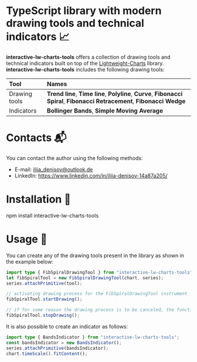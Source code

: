 # TypeScript library with modern drawing tools and technical indicators :chart_with_upwards_trend:
**interactive-lw-charts-tools** offers a collection of drawing tools and technical indicators built on top of the [Lightweight-Charts](https://www.tradingview.com/lightweight-charts/) library.
**interactive-lw-charts-tools** includes the following drawing tools:

| Tool        | Names                                                                                            |
| :---------------------- | :------------------------------------------------------------------------------------------------|
| Drawing tools          | **Trend line**, **Time line**, **Polyline**, **Curve**, **Fibonacci Spiral**, **Fibonacci Retracement**, **Fibonacci Wedge** |
| Indicators             | **Bollinger Bands**, **Simple Moving Average**                                                           |


# Contacts :mailbox_with_mail:
You can contact the author using the following methods:
- E-mail: iliia_denisov@outlook.de
- LinkedIn: https://www.linkedin.com/in/iliia-denisov-14a87a205/

# Installation :hammer:
npm install interactive-lw-charts-tools

# Usage :pushpin:
You can create any of the drawing tools present in the library as shown in the example below:
```typescript
import type { FibSpiralDrawingTool } from "interactive-lw-charts-tools";
let fibSpiralTool = new FibSpiralDrawingTool(chart, series);
series.attachPrimitive(tool);

// activating drawing process for the FibSpiralDrawingTool instrument
fibSpiralTool.startDrawing();

// if for some reason the drawing process is to be canceled, the function below can be called
fibSpiralTool.stopDrawing();
```
It is also possible to create an indicator as follows:
```typescript
import type { BandsIndicator } from "interactive-lw-charts-tools";
const bandsIndicator = new BandsIndicator();
series.attachPrimitive(bandsIndicator);
chart.timeScale().fitContent(); 
```

